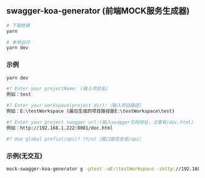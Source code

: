 ## swagger-koa-generator (前端MOCK服务生成器)

```bash
# 下载依赖
yarn

# 本地运行
yarn dev
```

### 示例

```bash
yarn dev

#? Enter your projectName: (输入项目名)
例如：test

#? Enter your workspace(project dir):（输入项目路径）
例如：E:\testWorkspace (最后生成的项目路径是E:\testWorkspace\test)

#? Enter your project swagger url:(输入swagger文档地址，注意有/doc.html)
例如：http://192.168.1.222:8081/doc.html

#? Use global prefix(/api)? (Y/n)（接口是否全局/api）
```

### 示例(无交互)

```bash
mock-swagger-koa-generator g -ptest -wE:\testWorkspace -shttp://192.168.1.222:8081/doc.html
```

